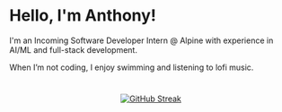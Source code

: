 # Hello, I'm Anthony!

I'm an Incoming Software Developer Intern @ Alpine with experience in AI/ML and full-stack development. 

When I’m not coding, I enjoy swimming and listening to lofi music.

#
<p align="center">
    <a href="https://git.io/streak-stats"><img src="https://streak-stats.demolab.com?user=anbguye&theme=tokyonight-duo&hide_border=true&date_format=n%2Fj%5B%2FY%5D" alt="GitHub Streak" /></a>
</p>
